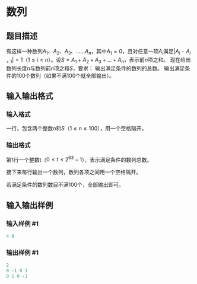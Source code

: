 # 数列

## 题目描述

有这样一种数列$A_{1}$、$A_{2}$、$A_{3}$、……$A_{n}$，其中$A_{1}=0$，且对任意一项$A_{i}$满足$|A_{i}-A_{i+1}|=1$（$1\le i<n$）。设$S=A_{1}+A_{2}+A_{3}+...+A_{n}$，表示前$n$项之和。 现在给出数列长度$n$与数列前$n$项之和$S$，要求： 输出满足条件的数列的总数。 输出满足条件的$100$个数列（如果不满$100$个就全部输出）。 

## 输入输出格式

### 输入格式

一行，包含两个整数$n$和$S$（$1\le n\le 100$），用一个空格隔开。

### 输出格式

第1行一个整数t（$0\le t\le 2^{63}-1$），表示满足条件的数列总数。

接下来每行输出一个数列，数列各项之间用一个空格隔开。

若满足条件的数列数目不满$100$个，全部输出即可。

## 输入输出样例

### 输入样例 #1

```cpp
4 0

```
### 输出样例 #1

```cpp
2
0 -1 0 1
0 1 0 -1

```
